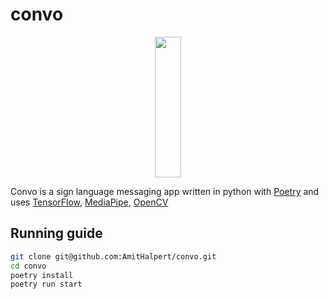 # convo


<p align="center" width="100%">
    <img width="29%" height="225" src="https://i.imgur.com/zx5biJv.png">
</p>


Convo is a sign language messaging app written in python with [Poetry](https://python-poetry.org/) and uses [TensorFlow](https://www.tensorflow.org/), [MediaPipe](https://mediapipe.dev/), [OpenCV](https://opencv.org/)



## Running guide
```bash
git clone git@github.com:AmitHalpert/convo.git
cd convo
poetry install
poetry run start
```

